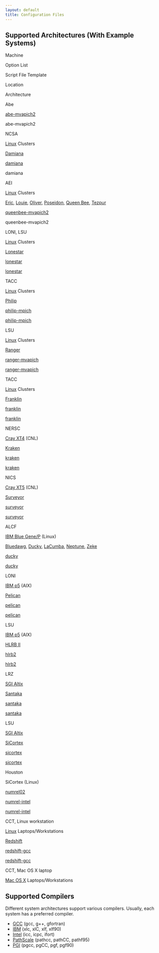 ```yaml
---
layout: default
title: Configuration Files
---
```

Supported Architectures (With Example Systems)
----------------------------------------------

Machine

Option List

Script File Template

Location

Architecture

Abe

[abe-mvapich2](https://svn.cct.lsu.edu/repos/numrel/simfactory/trunk/optionlists/abe-mvapich2.cfg)

abe-mvapich2

NCSA

[Linux](http://en.wikipedia.org/wiki/Linux) Clusters

[Damiana](http://supercomputers.aei.mpg.de)

[damiana](https://svn.cct.lsu.edu/repos/numrel/simfactory/trunk/optionlists/damiana.cfg)

damiana

AEI

[Linux](http://en.wikipedia.org/wiki/Linux) Clusters

[Eric](http://www.loni.org/systems/system.php?system=Eric),
[Louie](http://www.loni.org/systems/system.php?system=Louie),
[Oliver](http://www.loni.org/systems/system.php?system=Oliver),
[Poseidon](http://www.loni.org/systems/system.php?system=Poseidon),
[Queen Bee](http://www.loni.org/systems/system.php?system=QueenBee),
[Tezpur](http://www.hpc.lsu.edu/systems/system.php?system=Tezpur)

[queenbee-mvapich2](https://svn.cct.lsu.edu/repos/numrel/simfactory/trunk/optionlists/queenbee-mvapich2.cfg)

queenbee-mvapich2

LONI, LSU

[Linux](http://en.wikipedia.org/wiki/Linux) Clusters

[Lonestar](http://www.tacc.utexas.edu/services/userguides/lonestar/)

[lonestar](https://svn.cct.lsu.edu/repos/numrel/simfactory/trunk/optionlists/lonestar.cfg)

[lonestar](https://svn.cct.lsu.edu/repos/numrel/simfactory/trunk/scriptfiles/lonestar.sh)

TACC

[Linux](http://en.wikipedia.org/wiki/Linux) Clusters

[Philip](http://www.hpc.lsu.edu/systems/system.php?system=Philip)

[philip-mpich](https://svn.cct.lsu.edu/repos/numrel/simfactory/trunk/optionlists/philip-mpich.cfg)

[philip-mpich](https://svn.cct.lsu.edu/repos/numrel/simfactory/trunk/scriptfiles/philip-mpich.sh)

LSU

[Linux](http://en.wikipedia.org/wiki/Linux) Clusters

[Ranger](http://www.tacc.utexas.edu/services/userguides/ranger/)

[ranger-mvapich](https://svn.cct.lsu.edu/repos/numrel/simfactory/trunk/optionlists/ranger-mvapich2.cfg)

[ranger-mvapich](https://svn.cct.lsu.edu/repos/numrel/simfactory/trunk/scriptfiles/ranger-mvapich2.sh)

TACC

[Linux](http://en.wikipedia.org/wiki/Linux) Clusters

[Franklin](http://www.nersc.gov/nusers/systems/franklin/)

[franklin](https://svn.cct.lsu.edu/repos/numrel/simfactory/trunk/optionlists/franklin.cfg)

[franklin](https://svn.cct.lsu.edu/repos/numrel/simfactory/trunk/scriptfiles/franklin.sh)

NERSC

[Cray XT4](http://en.wikipedia.org/wiki/Cray_XT4) (CNL)

[Kraken](http://www.nics.tennessee.edu/computing-resources/kraken)

[kraken](https://svn.cct.lsu.edu/repos/numrel/simfactory/trunk/optionlists/kraken.cfg)

[kraken](https://svn.cct.lsu.edu/repos/numrel/simfactory/trunk/scriptfiles/kraken.sh)

NICS

[Cray XT5](http://en.wikipedia.org/wiki/Cray_XT5) (CNL)

[Surveyor](http://www.alcf.anl.gov/resources/storage.php)

[surveyor](https://svn.cct.lsu.edu/repos/numrel/simfactory/trunk/optionlists/intrepid-xlc.cfg)

[surveyor](https://svn.cct.lsu.edu/repos/numrel/simfactory/trunk/scriptfiles/intrepid-xlc.sh)

ALCF

[IBM Blue Gene/P](http://en.wikipedia.org/wiki/Blue_Gene) (Linux)

[Bluedawg](http://www.loni.org/systems/system.php?system=Bluedawg),
[Ducky](http://www.loni.org/systems/system.php?system=Ducky),
[LaCumba](http://www.loni.org/systems/system.php?system=LaCumba),
[Neptune](http://www.loni.org/systems/system.php?system=Neptune),
[Zeke](http://www.loni.org/systems/system.php?system=Zeke)

[ducky](https://svn.cct.lsu.edu/repos/numrel/simfactory/trunk/optionlists/ducky.cfg)

[ducky](https://svn.cct.lsu.edu/repos/numrel/simfactory/trunk/scriptfiles/ducky.sh)

LONI

[IBM p5](http://en.wikipedia.org/wiki/IBM_System_p) (AIX)

[Pelican](http://www.hpc.lsu.edu/systems/system.php?system=Pelican)

[pelican](https://svn.cct.lsu.edu/repos/numrel/simfactory/trunk/optionlists/pelican.cfg)

[pelican](https://svn.cct.lsu.edu/repos/numrel/simfactory/trunk/scriptfiles/pelican.sh)

LSU

[IBM p5](http://en.wikipedia.org/wiki/IBM_System_p) (AIX)

[HLRB II](http://www.lrz-muenchen.de/services/compute/hlrb/)

[hlrb2](https://svn.cct.lsu.edu/repos/numrel/simfactory/trunk/optionlists/hlrb2.cfg)

[hlrb2](https://svn.cct.lsu.edu/repos/numrel/simfactory/trunk/scriptfiles/hlrb2.sh)

LRZ

[SGI Altix](http://en.wikipedia.org/wiki/Altix)

[Santaka](http://www.hpc.lsu.edu/systems/system.php?system=Santaka)

[santaka](https://svn.cct.lsu.edu/repos/numrel/simfactory/trunk/optionlists/santaka.cfg)

[santaka](https://svn.cct.lsu.edu/repos/numrel/simfactory/trunk/scriptfiles/santaka.sh)

LSU

[SGI Altix](http://en.wikipedia.org/wiki/Altix)

[SiCortex](http://sicortex.com/)

[sicortex](https://svn.cct.lsu.edu/repos/numrel/simfactory/trunk/optionlists/sicortex.cfg)

[sicortex](https://svn.cct.lsu.edu/repos/numrel/simfactory/trunk/scriptfiles/sicortex.sh)

Houston

SiCortex (Linux)

[numrel02](http://www.cct.lsu.edu/)

[numrel-intel](https://svn.cct.lsu.edu/repos/numrel/simfactory/trunk/optionlists/numrel-intel.cfg)

[numrel-intel](https://svn.cct.lsu.edu/repos/numrel/simfactory/trunk/scriptfiles/numrel-intel.sh)

CCT, Linux workstation

[Linux](http://en.wikipedia.org/wiki/Linux) Laptops/Workstations

[Redshift](http://www.cct.lsu.edu/)

[redshift-gcc](https://svn.cct.lsu.edu/repos/numrel/simfactory/trunk/optionlists/redshift-gcc.cfg)

[redshift-gcc](https://svn.cct.lsu.edu/repos/numrel/simfactory/trunk/scriptfiles/redshift-gcc.sh)

CCT, Mac OS X laptop

[Mac OS X](http://en.wikipedia.org/wiki/Mac_OS_X) Laptops/Workstations

Supported Compilers
-------------------

Different system architectures support various compilers. Usually, each
system has a preferred compiler.

-   [GCC](http://gcc.gnu.org/) (gcc, g++, gfortran)
-   [IBM](http://www.ibm.com/software/awdtools/xlcpp/) (xlc, xlC, xlf,
    xlf90)
-   [Intel](http://www.intel.com/cd/software/products/asmo-na/eng/compilers/)
    (icc, icpc, ifort)
-   [PathScale](http://www.pathscale.com/) (pathcc, pathCC, pathf95)
-   [PGI](http://www.pgroup.com/) (pgcc, pgCC, pgf, pgf90)
